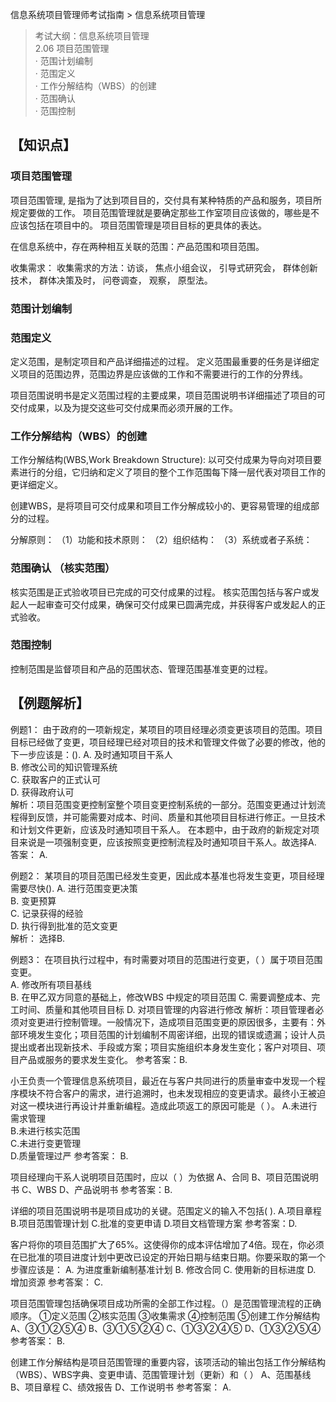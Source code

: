 信息系统项目管理师考试指南 > 信息系统项目管理

> 考试大纲：信息系统项目管理  
> 2.06 项目范围管理  
> · 范围计划编制   
> · 范围定义  
> · 工作分解结构（WBS）的创建  
> · 范围确认  
> · 范围控制


## 【知识点】

### 项目范围管理  

项目范围管理, 是指为了达到项目目的，交付具有某种特质的产品和服务，项目所规定要做的工作。
项目范围管理就是要确定那些工作室项目应该做的，哪些是不应该包括在项目中的。
项目范围管理是项目目标的更具体的表达。

在信息系统中，存在两种相互关联的范围：产品范围和项目范围。

收集需求：
收集需求的方法：访谈， 焦点小组会议， 引导式研究会， 群体创新技术， 群体决策及时， 问卷调查， 观察， 原型法。

### 范围计划编制   


### 范围定义  
定义范围，是制定项目和产品详细描述的过程。
定义范围最重要的任务是详细定义项目的范围边界，范围边界是应该做的工作和不需要进行的工作的分界线。

项目范围说明书是定义范围过程的主要成果，项目范围说明书详细描述了项目的可交付成果，以及为提交这些可交付成果而必须开展的工作。




### 工作分解结构（WBS）的创建 

工作分解结构(WBS,Work Breakdown Structure): 以可交付成果为导向对项目要素进行的分组，它归纳和定义了项目的整个工作范围每下降一层代表对项目工作的更详细定义。

创建WBS，是将项目可交付成果和项目工作分解成较小的、更容易管理的组成部分的过程。

分解原则：
（1）功能和技术原则： 
（2）组织结构：
（3）系统或者子系统：


### 范围确认 （核实范围）
核实范围是正式验收项目已完成的可交付成果的过程。
核实范围包括与客户或发起人一起审查可交付成果，确保可交付成果已圆满完成，并获得客户或发起人的正式验收。



### 范围控制

控制范围是监督项目和产品的范围状态、管理范围基准变更的过程。


## 【例题解析】
例题1： 由于政府的一项新规定，某项目的项目经理必须变更该项目的范围。项目目标已经做了变更，项目经理已经对项目的技术和管理文件做了必要的修改，他的下一步应该是：().
A. 及时通知项目干系人  
B. 修改公司的知识管理系统  
C. 获取客户的正式认可  
D. 获得政府认可  
解析：项目范围变更控制室整个项目变更控制系统的一部分。范围变更通过计划流程得到反馈，并可能需要对成本、时间、质量和其他项目目标进行修正。一旦技术和计划文件更新，应该及时通知项目干系人。
在本题中，由于政府的新规定对项目来说是一项强制变更，应该按照变更控制流程及时通知项目干系人。故选择A.
答案： A.

例题2： 某项目的项目范围已经发生变更，因此成本基准也将发生变更，项目经理需要尽快().
A. 进行范围变更决策  
B. 变更预算  
C. 记录获得的经验  
D. 执行得到批准的范文变更  
解析： 选择B. 

例题3： 在项目执行过程中，有时需要对项目的范围进行变更，（  ）属于项目范围变更。  
A. 修改所有项目基线  
B. 在甲乙双方同意的基础上，修改WBS 中规定的项目范围 
C. 需要调整成本、完工时间、质量和其他项目目标 
D. 对项目管理的内容进行修改
解析：项目管理者必须对变更进行控制管理。一般情况下，造成项目范围变更的原因很多，主要有：外部环境发生变化；项目范围的计划编制不周密详细，出现的错误或遗漏；设计人员提出或者出现新技术、手段或方案；项目实施组织本身发生变化；客户对项目、项目产品或服务的要求发生变化。
参考答案：B.  

小王负责一个管理信息系统项目，最近在与客户共同进行的质量审查中发现一个程序模块不符合客户的需求，进行追溯时，也未发现相应的变更请求。最终小王被迫对这一模块进行再设计并重新编程。造成此项返工的原因可能是（ ）。
A.未进行需求管理  
B.未进行核实范围  
C.未进行变更管理  
D.质量管理过严 
参考答案： B.

项目经理向干系人说明项目范围时，应以（ ）为依据
A、合同
B、项目范围说明书
C、WBS
D、产品说明书
参考答案：B.  

详细的项目范围说明书是项目成功的关键。范围定义的输入不包括( ).
A.项目章程
B.项目范围管理计划
C.批准的变更申请
D.项目文档管理方案
参考答案：D.  

客户将你的项目范围扩大了65%。这使得你的成本评估增加了4倍。现在，你必须在已批准的项目进度计划中更改已设定的开始日期与结束日期。你要采取的第一个步骤应该是：
A. 为进度重新编制基准计划
B. 修改合同
C. 使用新的目标进度
D. 增加资源
参考答案： C.  

项目范围管理包括确保项目成功所需的全部工作过程。（）是范围管理流程的正确顺序。
①定义范围 ②核实范围 ③收集需求 ④控制范围 ⑤创建工作分解结构  
A、③①②⑤④
B、③①⑤②④
C、①③②④⑤
D、①③②⑤④
参考答案： B.   


创建工作分解结构是项目范围管理的重要内容，该项活动的输出包括工作分解结构（WBS）、WBS字典、变更申请、范围管理计划（更新）和（ ）
A、范围基线
B、项目章程
C、绩效报告
D、工作说明书
参考答案： A.
